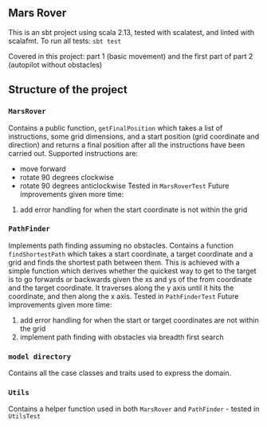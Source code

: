## Mars Rover

This is an sbt project using scala 2.13, tested with scalatest, and linted with scalafmt.
To run all tests:
`sbt test`

Covered in this project: part 1 (basic movement) and the first part of part 2 (autopilot without obstacles)

## Structure of the project

### `MarsRover`
Contains a public function, `getFinalPosition` which takes a list of instructions, some grid dimensions, and a start position (grid coordinate and direction) and returns a final position after all the instructions have been carried out.
Supported instructions are:
* move forward
* rotate 90 degrees clockwise
* rotate 90 degrees anticlockwise
Tested in `MarsRoverTest`
Future improvements given more time: 
1. add error handling for when the start coordinate is not within the grid 

### `PathFinder` 
Implements path finding assuming no obstacles.
Contains a function `findShortestPath` which takes a start coordinate, a target coordinate and a grid and finds the shortest path between them.
This is achieved with a simple function which derives whether the quickest way to get to the target is to go forwards or 
backwards given the xs and ys of the from coordinate and the target coordinate. It traverses along the y axis until it hits the coordinate, and then along the x axis.
Tested in `PathFinderTest`
Future improvements given more time: 
1. add error handling for when the start or target coordinates are not within the grid
2. implement path finding with obstacles via breadth first search

### `model directory`
Contains all the case classes and traits used to express the domain. 

### `Utils`
Contains a helper function used in both `MarsRover` and `PathFinder` - tested in `UtilsTest`



